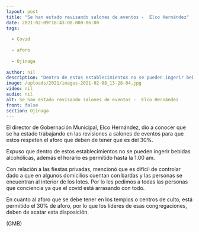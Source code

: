 ```yaml
---
layout: post
title: "Se han estado revisando salones de eventos -  Elco Hernández"
date: 2021-02-09T18:43:00.000-06:00
tags:
  
  - Covid
  
  - aforo
  
  - Ojinaga
  
author: nil
description: "Dentro de estos establecimientos no se pueden ingerir bebidas alcohólicas, además el horario es permitido hasta la 1.00 am."
image: /uploads/2021/images-2021-02-08_13-28-04.jpg
video: nil
audio: nil
alt: Se han estado revisando salones de eventos -  Elco Hernández
front: false
section: Ojinaga
---
```


El director de Gobernación Municipal, Elco Hernández, dio a conocer que se ha estado trabajando en las revisiones a salones de eventos para que estos respeten el aforo que deben de tener que es del 30%.

Expuso que dentro de estos establecimientos no se pueden ingerir bebidas alcohólicas, además el horario es permitido hasta la 1.00 am.

Con relación a las fiestas privadas, mencionó que es difícil de controlar dado a que en algunos domicilios cuentan con bardas y las personas se encuentran al interior de los lotes. Por lo les pedimos a todas las personas que conciencia ya que el covid está arrasando con todo.

En cuanto al aforo que se debe tener en los templos o centros de culto, está permitido el 30% de aforo, por lo que los líderes de esas congregaciones, deben de acatar esta disposición.

(GMB)